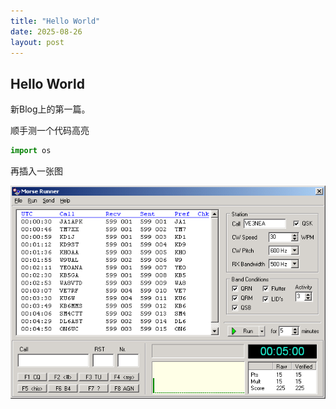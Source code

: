 ```yaml
---
title: "Hello World"
date: 2025-08-26
layout: post
---
```


## Hello World

新Blog上的第一篇。

顺手测一个代码高亮

```python
import os
```

再插入一张图

![MorseRunner](/images/MorseRunner.gif)